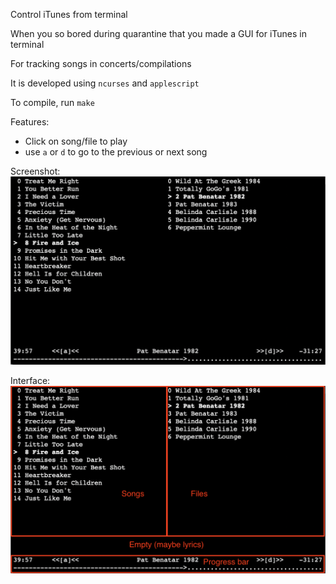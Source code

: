 Control iTunes from terminal

When you so bored during quarantine that you made a GUI for iTunes in terminal

For tracking songs in concerts/compilations

It is developed using `ncurses` and `applescript`

To compile, run `make`

Features:
- Click on song/file to play
- use `a` or `d` to go to the previous or next song

Screenshot:
![](interface.png)

Interface:
![](interface_marked.png)